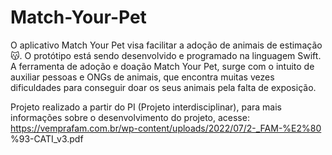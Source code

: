 # Match-Your-Pet

O aplicativo Match Your Pet visa facilitar a adoção de animais de estimação 😽. O protótipo está sendo desenvolvido e programado na linguagem Swift. A ferramenta de adoção e doação Match Your Pet, surge com o intuito de auxiliar pessoas e ONGs de animais, que encontra muitas vezes dificuldades para conseguir doar os seus animais pela falta de exposição.

Projeto realizado a partir do PI (Projeto interdisciplinar), para mais informações sobre o desenvolvimento do projeto, acesse: https://vemprafam.com.br/wp-content/uploads/2022/07/2-_FAM-%E2%80 %93-CATI_v3.pdf
